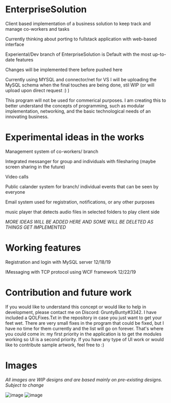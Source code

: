 # EnterpriseSolution
 Client based implementation of a business solution to keep track and manage co-workers and tasks
 
Currently thinking about porting to fullstack application with web-based interface

Experiental/Dev branch of EnterpriseSolution is Default with the most up-to-date features

Changes will be implemented there before pushed here

Currently using MYSQL and connector/net for VS
I will be uploading the MySQL schema when the final touches are being done, stil WIP (or will upload upon direct request :) )

This program will not be used for commerical purposes. I am creating this to better understand the concepts of programming, such as modular implementation, networking, and the basic technological needs of an innovating business.

# Experimental ideas in the works

Management system of co-workers/ branch

Integrated messanger for group and individuals with filesharing (maybe screen sharing in the future)

Video calls

Public calander system for branch/ individual events that can be seen by everyone

Email system used for registration, notifications, or any other purposes

music player that detects audio files in selected folders to play client side

*MORE IDEAS WILL BE ADDED HERE AND SOME WILL BE DELETED AS THINGS GET IMPLEMENTED*

# Working features

Registration and login with MySQL server 12/18/19

IMessaging with TCP protocol using WCF framework 12/22/19

# Contribution and future work

If you would like to understand this concept or would like to help in development, please contact me on Discord: GruntyBunty#3342. I have included a QOLFixes.Txt in the repository in case you just want to get your feet wet. There are very small fixes in the program that could be fixed, but I have no time for them currently and the list will go on forever. That's where you could come in: my first priority in the application is to get the modules working so UI is a second priority. If you have any type of UI work or would like to contribute sample artwork, feel free to :)

# Images 
*All images are WIP designs and are based mainly on pre-existing designs. Subject to change*

![image](https://user-images.githubusercontent.com/57853013/71142237-66d55480-21dc-11ea-8ec4-4cb92307fde8.png)
![image](https://user-images.githubusercontent.com/57853013/71293460-132d4d00-233b-11ea-9229-dac078f7285e.png)
